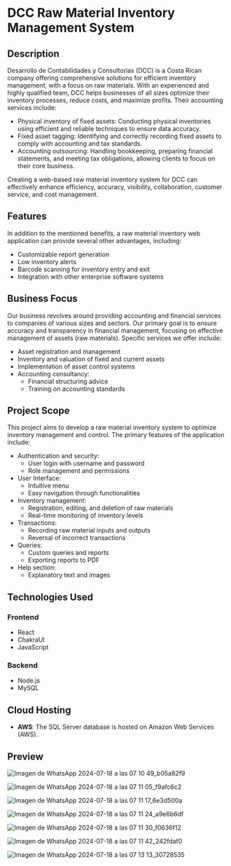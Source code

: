# DCC Raw Material Inventory Management System

## Description

Desarrollo de Contabilidades y Consultorías (DCC) is a Costa Rican company offering comprehensive solutions for efficient inventory management, with a focus on raw materials. With an experienced and highly qualified team, DCC helps businesses of all sizes optimize their inventory processes, reduce costs, and maximize profits. Their accounting services include:

- Physical inventory of fixed assets: Conducting physical inventories using efficient and reliable techniques to ensure data accuracy.
- Fixed asset tagging: Identifying and correctly recording fixed assets to comply with accounting and tax standards.
- Accounting outsourcing: Handling bookkeeping, preparing financial statements, and meeting tax obligations, allowing clients to focus on their core business.

Creating a web-based raw material inventory system for DCC can effectively enhance efficiency, accuracy, visibility, collaboration, customer service, and cost management.

## Features

In addition to the mentioned benefits, a raw material inventory web application can provide several other advantages, including:

- Customizable report generation
- Low inventory alerts
- Barcode scanning for inventory entry and exit
- Integration with other enterprise software systems

## Business Focus

Our business revolves around providing accounting and financial services to companies of various sizes and sectors. Our primary goal is to ensure accuracy and transparency in financial management, focusing on effective management of assets (raw materials). Specific services we offer include:

- Asset registration and management
- Inventory and valuation of fixed and current assets
- Implementation of asset control systems
- Accounting consultancy:
  - Financial structuring advice
  - Training on accounting standards

## Project Scope

This project aims to develop a raw material inventory system to optimize inventory management and control. The primary features of the application include:

- Authentication and security:
  - User login with username and password
  - Role management and permissions
- User Interface:
  - Intuitive menu
  - Easy navigation through functionalities
- Inventory management:
  - Registration, editing, and deletion of raw materials
  - Real-time monitoring of inventory levels
- Transactions:
  - Recording raw material inputs and outputs
  - Reversal of incorrect transactions
- Queries:
  - Custom queries and reports
  - Exporting reports to PDF
- Help section:
  - Explanatory text and images

## Technologies Used

### Frontend

- React
- ChakraUI
- JavaScript

### Backend

- Node.js
- MySQL

## Cloud Hosting

- **AWS**: The SQL Server database is hosted on Amazon Web Services (AWS).

## Preview

![Imagen de WhatsApp 2024-07-18 a las 07 10 49_b05a82f9](https://github.com/user-attachments/assets/1e7b7860-42ae-4734-9152-95b67868681e)

![Imagen de WhatsApp 2024-07-18 a las 07 11 05_f9afc6c2](https://github.com/user-attachments/assets/be419817-c0ff-41c9-94f6-c681c777cde5)

![Imagen de WhatsApp 2024-07-18 a las 07 11 17_6e3d500a](https://github.com/user-attachments/assets/d90d3770-e823-4535-86cf-298fe118ba29)

![Imagen de WhatsApp 2024-07-18 a las 07 11 24_a9e6b6df](https://github.com/user-attachments/assets/1a7e8363-cd4e-41e4-b679-974ee4857a03)

![Imagen de WhatsApp 2024-07-18 a las 07 11 30_f0636f12](https://github.com/user-attachments/assets/8bcc3ad7-0de3-46dc-a3b3-d84c7a8359fd)

![Imagen de WhatsApp 2024-07-18 a las 07 11 42_242fdaf0](https://github.com/user-attachments/assets/84831d75-cb8c-4bb1-b3bc-5925d7358648)

![Imagen de WhatsApp 2024-07-18 a las 07 13 13_30728535](https://github.com/user-attachments/assets/aa2cde12-740f-4903-b329-f4d8d2ab960d)


